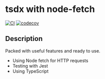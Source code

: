 # tsdx with node-fetch

[![CI](https://github.com/chapsana/node-fetch-demo/actions/workflows/main.yml/badge.svg)](https://github.com/chapsana/node-fetch-demo/actions/workflows/main.yml)
[![codecov](https://codecov.io/gh/chapsana/node-fetch-demo/branch/main/graph/badge.svg?token=0FSgsZLzvx)](https://codecov.io/gh/chapsana/node-fetch-demo)

## Description

Packed with useful features and ready to use.

- Using Node fetch for HTTP requests
- Testing with Jest
- Using TypeScript

